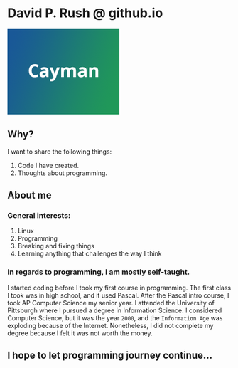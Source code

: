 # David P. Rush @ github.io

![Thumbnail of me](thumbnail.png)

## Why?

I want to share the following things:

1. Code I have created.
2. Thoughts about programming.

## About me

### General interests:

1. Linux
2. Programming
3. Breaking and fixing things
4. Learning anything that challenges the way I think

### In regards to programming, I am mostly self-taught.

I started coding before I took my first course in programming. The first class I took was in high school, and it used Pascal. After the Pascal intro course, I took AP Computer Science my senior year. I attended the University of Pittsburgh where I pursued a degree in Information Science. I considered Computer Science, but it was the year `2000`, and the `Information Age` was exploding because of the Internet. Nonetheless, I did not complete my degree because I felt it was not worth the money.  

## I hope to let programming journey continue...
